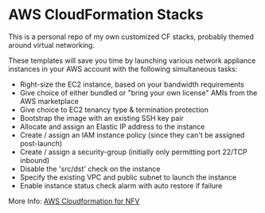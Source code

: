 # AWS CloudFormation Stacks
This is a personal repo of my own customized CF stacks, probably themed around virtual networking.  

These templates will save you time by launching various network appliance instances in your AWS account with the following simultaneous tasks:  

* Right-size the EC2 instance, based on your bandwidth requirements  
* Give choice of either bundled or "bring your own license" AMIs from the AWS marketplace   
* Give choice to EC2 tenancy type & termination protection   
* Bootstrap the image with an existing SSH key pair  
* Allocate and assign an Elastic IP address to the instance  
* Create / assign an IAM instance policy (since they can't be assigned post-launch)  
* Create / assign a security-group (initially only permitting port 22/TCP inbound)  
* Disable the 'src/dst' check on the instance  
* Specify the existing VPC and public subnet to launch the instance  
* Enable instance status check alarm with auto restore if failure  


More Info: [AWS Cloudformation for NFV](http://the.vpn.center/2017/01/amazon-cloudformation-for-nfv.html)
